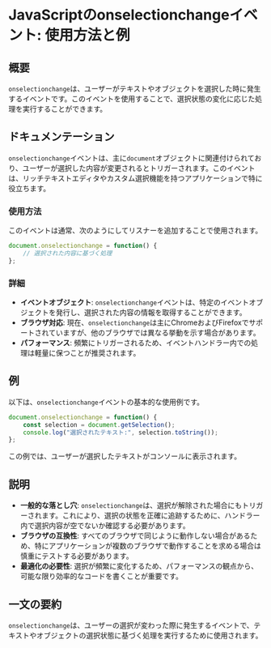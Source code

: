 <!--
Meta Description: # JavaScriptのonselectionchangeイベント: 使用方法と例 ## 概要 `onselectionchange`は、ユーザーがテキストやオブジェクトを選択した時に発生するイベントです。このイベントを使用することで、選択状態の変化に応じた処理を実行することができます。 ## ド...
Meta Keywords: onselectionchange, document, イベントは, javascript, function
-->

# JavaScriptのonselectionchangeイベント: 使用方法と例

## 概要
`onselectionchange`は、ユーザーがテキストやオブジェクトを選択した時に発生するイベントです。このイベントを使用することで、選択状態の変化に応じた処理を実行することができます。

## ドキュメンテーション
`onselectionchange`イベントは、主に`document`オブジェクトに関連付けられており、ユーザーが選択した内容が変更されるとトリガーされます。このイベントは、リッチテキストエディタやカスタム選択機能を持つアプリケーションで特に役立ちます。

### 使用方法
このイベントは通常、次のようにしてリスナーを追加することで使用されます。

```javascript
document.onselectionchange = function() {
    // 選択された内容に基づく処理
};
```

### 詳細
- **イベントオブジェクト**: `onselectionchange`イベントは、特定のイベントオブジェクトを発行し、選択された内容の情報を取得することができます。
- **ブラウザ対応**: 現在、`onselectionchange`は主にChromeおよびFirefoxでサポートされていますが、他のブラウザでは異なる挙動を示す場合があります。
- **パフォーマンス**: 頻繁にトリガーされるため、イベントハンドラー内での処理は軽量に保つことが推奨されます。

## 例
以下は、`onselectionchange`イベントの基本的な使用例です。

```javascript
document.onselectionchange = function() {
    const selection = document.getSelection();
    console.log("選択されたテキスト:", selection.toString());
};
```

この例では、ユーザーが選択したテキストがコンソールに表示されます。

## 説明
- **一般的な落とし穴**: `onselectionchange`は、選択が解除された場合にもトリガーされます。これにより、選択の状態を正確に追跡するために、ハンドラー内で選択内容が空でないか確認する必要があります。
- **ブラウザの互換性**: すべてのブラウザで同じように動作しない場合があるため、特にアプリケーションが複数のブラウザで動作することを求める場合は慎重にテストする必要があります。
- **最適化の必要性**: 選択が頻繁に変化するため、パフォーマンスの観点から、可能な限り効率的なコードを書くことが重要です。

## 一文の要約
`onselectionchange`は、ユーザーの選択が変わった際に発生するイベントで、テキストやオブジェクトの選択状態に基づく処理を実行するために使用されます。